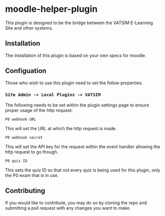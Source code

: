 # moodle-helper-plugin

This plugin is designed to be the bridge between the VATSIM E-Learning Site and other systems.

## Installation

The installation of this plugin is based on your own specs for moodle. 


## Configuation

Those who wish to use this plugin need to set the follow properties:

### ``Site Admin -> Local Plugins -> VATSIM``

The following needs to be set within the plugin settings page to ensure proper usage of the http request:

``P0 webhook URL``

This will set the URL at which the http request is made.

``P0 webhook secret``

This will set the API key for the request within the event handler allowing the http request to go though.

``P0 quiz ID``

This sets the quiz ID so that not every quiz is being used for this plugin, only the P0 exam that is in use.

## Contributing

If you would like to contribute, you may do so by cloning the repo and submitting a pull request with any changes you want to make.


